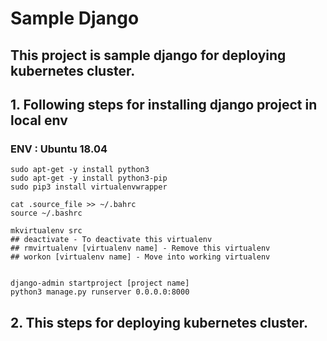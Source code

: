 # Sample Django 

## This project is sample django for deploying kubernetes cluster.

## 1. Following steps for installing django project in local env
### ENV : Ubuntu 18.04

```
sudo apt-get -y install python3
sudo apt-get -y install python3-pip
sudo pip3 install virtualenvwrapper

cat .source_file >> ~/.bahrc
source ~/.bashrc

mkvirtualenv src
## deactivate - To deactivate this virtualenv
## rmvirtualenv [virtualenv name] - Remove this virtualenv
## workon [virtualenv name] - Move into working virtualenv


django-admin startproject [project name]
python3 manage.py runserver 0.0.0.0:8000
```

## 2. This steps for deploying kubernetes cluster.

